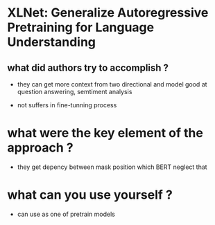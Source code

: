 # XLNet: Generalize Autoregressive Pretraining for Language Understanding 


## what did authors try to accomplish ?
   - they can get more context from two directional and model good at question answering, semtiment analysis

   - not suffers in fine-tunning process 


# what were the key element of the approach ?
   - they get depency between mask position which BERT neglect that 

# what can you use yourself ?
   - can use as one of  pretrain models 


